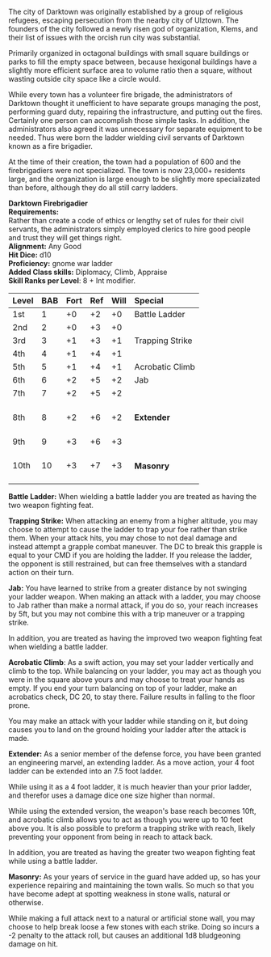 The city of Darktown was originally established by a group of religious refugees, escaping persecution from the nearby city of Ulztown.  The founders of the city followed a newly risen god of organization, Klems, and their list of issues with the orcish run city was substantial.

Primarily organized in octagonal buildings with small square buildings or parks to fill the empty space between, because hexigonal buildings have a slightly more efficient surface area to volume ratio then a square, without wasting outside city space like a circle would.

While every town has a volunteer fire brigade, the administrators of Darktown thought it unefficient to have separate groups managing the post, performing guard duty, repairing the infrastructure, and putting out the fires.  Certainly one person can accomplish those simple tasks.   In addition, the administrators also agreed it was unnecessary for separate equipment to be needed.   Thus were born the ladder wielding civil servants of Darktown known as a fire brigadier.

At the time of their creation, the town had a population of 600 and the firebrigadiers were not specialized.  The town is now 23,000+ residents large, and the organization is large enough to be slightly more specializated than before, although they do all still carry ladders.

**Darktown Firebrigadier**  
**Requirements:**  
Rather than create a code of ethics or lengthy set of rules for their civil servants, the administrators simply employed clerics to hire good people and trust they will get things right.  
**Alignment:**  Any Good  
**Hit Dice:** d10  
**Proficiency:** gnome war ladder  
**Added Class skills:** Diplomacy, Climb, Appraise  
**Skill Ranks per Level**: 8 + Int modifier.  

|**Level**|**BAB**|**Fort**|**Ref**|**Will**|**Special**|
| :- | :- | :- | :- | :- | :- |
|1st|1|+0|+2|+0|Battle Ladder|
|2nd|2|+0|+3|+0||
|3rd|3|+1|+3|+1|Trapping Strike|
|4th|4|+1|+4|+1||
|5th|5|+1|+4|+1|Acrobatic Climb|
|6th|6|+2|+5|+2|Jab|
|7th|7|+2|+5|+2||
|8th|8|+2|+6|+2|<h4>Extender</h4>|
|9th|9|+3|+6|+3||
|10th|10|+3|+7|+3|<h4>Masonry</h4>|

**Battle Ladder:**  When wielding a battle ladder you are treated as having the two weapon fighting feat.

**Trapping Strike:**  When attacking an enemy from a higher altitude, you may choose to attempt to cause the ladder to trap your foe rather than strike them.  When your attack hits, you may chose to not deal damage and instead attempt a grapple combat maneuver.  The DC to break this grapple is equal to your CMD if you are holding the ladder.  If you release the ladder, the opponent is still restrained, but can free themselves with a standard action on their turn.

**Jab:**  You have learned to strike from a greater distance by not swinging your ladder weapon.  When making an attack with a ladder, you may choose to Jab rather than make a normal attack,  if you do so, your reach increases by 5ft, but you may not combine this with a trip maneuver or a trapping strike.

In addition, you are treated as having the improved two weapon fighting feat when wielding a battle ladder.

**Acrobatic Climb**:  As a swift action, you may set your ladder vertically and climb to the top.  While balancing on your ladder, you may act as though you were in the square above yours and may choose to treat your hands as empty.   If you end your turn balancing on top of your ladder, make an acrobatics check, DC 20, to stay there.  Failure results in falling to the floor prone.

You may make an attack with your ladder while standing on it, but doing causes you to land on the ground holding your ladder after the attack is made.

**Extender:**  As a senior member of the defense force, you have been granted an engineering marvel, an extending ladder.   As a move action, your 4 foot ladder can be extended into an 7.5 foot ladder.

While using it as a 4 foot ladder, it is much heavier than your prior ladder, and therefor uses a damage dice one size higher than normal.

While using the extended version, the weapon's base reach becomes 10ft, and acrobatic climb allows you to act as though you were up to 10 feet above you.  It is also possible to preform a trapping strike with reach, likely preventing your opponent from being in reach to attack back.

In addition, you are treated as having the greater two weapon fighting feat while using a battle ladder.

**Masonry:**  As your years of service in the guard have added up, so has your experience repairing and maintaining the town walls.  So much so that you have become adept at spotting weakness in stone walls, natural or otherwise.

While making a full attack next to a natural or artificial stone wall, you may choose to help break loose a few stones with each strike.  Doing so incurs a -2 penalty to the attack roll, but causes an additional 1d8 bludgeoning damage on hit.
